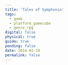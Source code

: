 ```yaml
---
title: 'Tales of Symphonia'
tags:
  - game
  - platform_gamecube
  - genre_rpg
digital: false
physical: true
guide: true
pending: false
date: 2014-02-10
permalink: false
---
```

